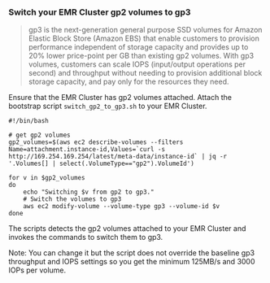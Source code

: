 
### Switch your EMR Cluster gp2 volumes to gp3

>  gp3 is the next-generation general purpose SSD volumes for Amazon Elastic Block Store (Amazon EBS) that enable customers to provision performance independent of storage capacity and provides up to 20% lower price-point per GB than existing gp2 volumes. With gp3 volumes, customers can scale IOPS (input/output operations per second) and throughput without needing to provision additional block storage capacity, and pay only for the resources they need.  

Ensure that the EMR Cluster has gp2 volumes attached. Attach the bootstrap script `switch_gp2_to_gp3.sh` to your EMR Cluster. 

```
#!/bin/bash

# get gp2 volumes
gp2_volumes=$(aws ec2 describe-volumes --filters Name=attachment.instance-id,Values=`curl -s http://169.254.169.254/latest/meta-data/instance-id` | jq -r '.Volumes[] | select(.VolumeType=="gp2").VolumeId')

for v in $gp2_volumes
do
	echo "Switching $v from gp2 to gp3."
	# Switch the volumes to gp3
	aws ec2 modify-volume --volume-type gp3 --volume-id $v
done

``` 

The scripts detects the gp2 volumes attached to your EMR Cluster and invokes the commands to switch them to gp3.

Note: You can change it but the script does not override the baseline gp3 throughput and IOPS settings so you get the minimum 125MB/s and 3000 IOPs per volume.
